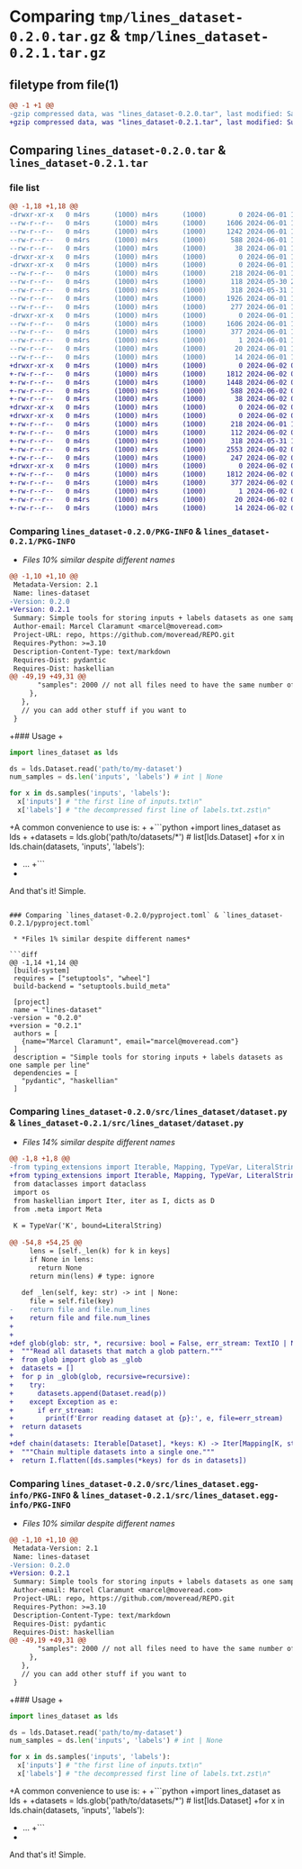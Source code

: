 # Comparing `tmp/lines_dataset-0.2.0.tar.gz` & `tmp/lines_dataset-0.2.1.tar.gz`

## filetype from file(1)

```diff
@@ -1 +1 @@
-gzip compressed data, was "lines_dataset-0.2.0.tar", last modified: Sat Jun  1 13:22:38 2024, max compression
+gzip compressed data, was "lines_dataset-0.2.1.tar", last modified: Sun Jun  2 07:32:03 2024, max compression
```

## Comparing `lines_dataset-0.2.0.tar` & `lines_dataset-0.2.1.tar`

### file list

```diff
@@ -1,18 +1,18 @@
-drwxr-xr-x   0 m4rs      (1000) m4rs      (1000)        0 2024-06-01 13:22:38.970638 lines_dataset-0.2.0/
--rw-r--r--   0 m4rs      (1000) m4rs      (1000)     1606 2024-06-01 13:22:38.970638 lines_dataset-0.2.0/PKG-INFO
--rw-r--r--   0 m4rs      (1000) m4rs      (1000)     1242 2024-06-01 13:08:31.000000 lines_dataset-0.2.0/README.md
--rw-r--r--   0 m4rs      (1000) m4rs      (1000)      588 2024-06-01 13:22:29.000000 lines_dataset-0.2.0/pyproject.toml
--rw-r--r--   0 m4rs      (1000) m4rs      (1000)       38 2024-06-01 13:22:38.970638 lines_dataset-0.2.0/setup.cfg
-drwxr-xr-x   0 m4rs      (1000) m4rs      (1000)        0 2024-06-01 13:22:38.960638 lines_dataset-0.2.0/src/
-drwxr-xr-x   0 m4rs      (1000) m4rs      (1000)        0 2024-06-01 13:22:38.960638 lines_dataset-0.2.0/src/lines_dataset/
--rw-r--r--   0 m4rs      (1000) m4rs      (1000)      218 2024-06-01 12:32:30.000000 lines_dataset-0.2.0/src/lines_dataset/__init__.py
--rw-r--r--   0 m4rs      (1000) m4rs      (1000)      118 2024-05-30 21:30:44.000000 lines_dataset-0.2.0/src/lines_dataset/__init__.pyi
--rw-r--r--   0 m4rs      (1000) m4rs      (1000)      318 2024-05-31 11:33:08.000000 lines_dataset-0.2.0/src/lines_dataset/compression.py
--rw-r--r--   0 m4rs      (1000) m4rs      (1000)     1926 2024-06-01 13:10:44.000000 lines_dataset-0.2.0/src/lines_dataset/dataset.py
--rw-r--r--   0 m4rs      (1000) m4rs      (1000)      277 2024-06-01 12:58:18.000000 lines_dataset-0.2.0/src/lines_dataset/meta.py
-drwxr-xr-x   0 m4rs      (1000) m4rs      (1000)        0 2024-06-01 13:22:38.970638 lines_dataset-0.2.0/src/lines_dataset.egg-info/
--rw-r--r--   0 m4rs      (1000) m4rs      (1000)     1606 2024-06-01 13:22:38.000000 lines_dataset-0.2.0/src/lines_dataset.egg-info/PKG-INFO
--rw-r--r--   0 m4rs      (1000) m4rs      (1000)      377 2024-06-01 13:22:38.000000 lines_dataset-0.2.0/src/lines_dataset.egg-info/SOURCES.txt
--rw-r--r--   0 m4rs      (1000) m4rs      (1000)        1 2024-06-01 13:22:38.000000 lines_dataset-0.2.0/src/lines_dataset.egg-info/dependency_links.txt
--rw-r--r--   0 m4rs      (1000) m4rs      (1000)       20 2024-06-01 13:22:38.000000 lines_dataset-0.2.0/src/lines_dataset.egg-info/requires.txt
--rw-r--r--   0 m4rs      (1000) m4rs      (1000)       14 2024-06-01 13:22:38.000000 lines_dataset-0.2.0/src/lines_dataset.egg-info/top_level.txt
+drwxr-xr-x   0 m4rs      (1000) m4rs      (1000)        0 2024-06-02 07:32:03.427369 lines_dataset-0.2.1/
+-rw-r--r--   0 m4rs      (1000) m4rs      (1000)     1812 2024-06-02 07:32:03.427369 lines_dataset-0.2.1/PKG-INFO
+-rw-r--r--   0 m4rs      (1000) m4rs      (1000)     1448 2024-06-02 05:57:24.000000 lines_dataset-0.2.1/README.md
+-rw-r--r--   0 m4rs      (1000) m4rs      (1000)      588 2024-06-02 07:31:56.000000 lines_dataset-0.2.1/pyproject.toml
+-rw-r--r--   0 m4rs      (1000) m4rs      (1000)       38 2024-06-02 07:32:03.427369 lines_dataset-0.2.1/setup.cfg
+drwxr-xr-x   0 m4rs      (1000) m4rs      (1000)        0 2024-06-02 07:32:03.407369 lines_dataset-0.2.1/src/
+drwxr-xr-x   0 m4rs      (1000) m4rs      (1000)        0 2024-06-02 07:32:03.427369 lines_dataset-0.2.1/src/lines_dataset/
+-rw-r--r--   0 m4rs      (1000) m4rs      (1000)      218 2024-06-01 12:32:30.000000 lines_dataset-0.2.1/src/lines_dataset/__init__.py
+-rw-r--r--   0 m4rs      (1000) m4rs      (1000)      112 2024-06-02 05:59:45.000000 lines_dataset-0.2.1/src/lines_dataset/__init__.pyi
+-rw-r--r--   0 m4rs      (1000) m4rs      (1000)      318 2024-05-31 11:33:08.000000 lines_dataset-0.2.1/src/lines_dataset/compression.py
+-rw-r--r--   0 m4rs      (1000) m4rs      (1000)     2553 2024-06-02 07:29:59.000000 lines_dataset-0.2.1/src/lines_dataset/dataset.py
+-rw-r--r--   0 m4rs      (1000) m4rs      (1000)      247 2024-06-02 07:31:53.000000 lines_dataset-0.2.1/src/lines_dataset/meta.py
+drwxr-xr-x   0 m4rs      (1000) m4rs      (1000)        0 2024-06-02 07:32:03.427369 lines_dataset-0.2.1/src/lines_dataset.egg-info/
+-rw-r--r--   0 m4rs      (1000) m4rs      (1000)     1812 2024-06-02 07:32:03.000000 lines_dataset-0.2.1/src/lines_dataset.egg-info/PKG-INFO
+-rw-r--r--   0 m4rs      (1000) m4rs      (1000)      377 2024-06-02 07:32:03.000000 lines_dataset-0.2.1/src/lines_dataset.egg-info/SOURCES.txt
+-rw-r--r--   0 m4rs      (1000) m4rs      (1000)        1 2024-06-02 07:32:03.000000 lines_dataset-0.2.1/src/lines_dataset.egg-info/dependency_links.txt
+-rw-r--r--   0 m4rs      (1000) m4rs      (1000)       20 2024-06-02 07:32:03.000000 lines_dataset-0.2.1/src/lines_dataset.egg-info/requires.txt
+-rw-r--r--   0 m4rs      (1000) m4rs      (1000)       14 2024-06-02 07:32:03.000000 lines_dataset-0.2.1/src/lines_dataset.egg-info/top_level.txt
```

### Comparing `lines_dataset-0.2.0/PKG-INFO` & `lines_dataset-0.2.1/PKG-INFO`

 * *Files 10% similar despite different names*

```diff
@@ -1,10 +1,10 @@
 Metadata-Version: 2.1
 Name: lines-dataset
-Version: 0.2.0
+Version: 0.2.1
 Summary: Simple tools for storing inputs + labels datasets as one sample per line
 Author-email: Marcel Claramunt <marcel@moveread.com>
 Project-URL: repo, https://github.com/moveread/REPO.git
 Requires-Python: >=3.10
 Description-Content-Type: text/markdown
 Requires-Dist: pydantic
 Requires-Dist: haskellian
@@ -49,19 +49,31 @@
       "samples": 2000 // not all files need to have the same number of lines, as long as samples match line by line. The shortest file will determine the length of the dataset.
     },
   },
   // you can add other stuff if you want to
 }
 ```
 
+### Usage
+
 ```python
 import lines_dataset as lds
 
 ds = lds.Dataset.read('path/to/my-dataset')
 num_samples = ds.len('inputs', 'labels') # int | None
 
 for x in ds.samples('inputs', 'labels'):
   x['inputs'] # "the first line of inputs.txt\n"
   x['labels'] # "the decompressed first line of labels.txt.zst\n"
 ```
 
+A common convenience to use is:
+
+```python
+import lines_dataset as lds
+
+datasets = lds.glob('path/to/datasets/*') # list[lds.Dataset]
+for x in lds.chain(datasets, 'inputs', 'labels'):
+  ...
+```
+
 And that's it! Simple.
```

### Comparing `lines_dataset-0.2.0/pyproject.toml` & `lines_dataset-0.2.1/pyproject.toml`

 * *Files 1% similar despite different names*

```diff
@@ -1,14 +1,14 @@
 [build-system]
 requires = ["setuptools", "wheel"]
 build-backend = "setuptools.build_meta"
 
 [project]
 name = "lines-dataset"
-version = "0.2.0"
+version = "0.2.1"
 authors = [
   {name="Marcel Claramunt", email="marcel@moveread.com"}
 ]
 description = "Simple tools for storing inputs + labels datasets as one sample per line"
 dependencies = [
   "pydantic", "haskellian"
 ]
```

### Comparing `lines_dataset-0.2.0/src/lines_dataset/dataset.py` & `lines_dataset-0.2.1/src/lines_dataset/dataset.py`

 * *Files 14% similar despite different names*

```diff
@@ -1,8 +1,8 @@
-from typing_extensions import Iterable, Mapping, TypeVar, LiteralString
+from typing_extensions import Iterable, Mapping, TypeVar, LiteralString, TextIO
 from dataclasses import dataclass
 import os
 from haskellian import Iter, iter as I, dicts as D
 from .meta import Meta
 
 K = TypeVar('K', bound=LiteralString)
 
@@ -54,8 +54,25 @@
     lens = [self._len(k) for k in keys]
     if None in lens:
       return None
     return min(lens) # type: ignore
 
   def _len(self, key: str) -> int | None:
     file = self.file(key)
-    return file and file.num_lines
+    return file and file.num_lines
+  
+
+def glob(glob: str, *, recursive: bool = False, err_stream: TextIO | None = None) -> list[Dataset]:
+  """Read all datasets that match a glob pattern."""
+  from glob import glob as _glob
+  datasets = []
+  for p in _glob(glob, recursive=recursive):
+    try:
+      datasets.append(Dataset.read(p))
+    except Exception as e:
+      if err_stream:
+        print(f'Error reading dataset at {p}:', e, file=err_stream)
+  return datasets
+
+def chain(datasets: Iterable[Dataset], *keys: K) -> Iter[Mapping[K, str]]:
+  """Chain multiple datasets into a single one."""
+  return I.flatten([ds.samples(*keys) for ds in datasets])
```

### Comparing `lines_dataset-0.2.0/src/lines_dataset.egg-info/PKG-INFO` & `lines_dataset-0.2.1/src/lines_dataset.egg-info/PKG-INFO`

 * *Files 10% similar despite different names*

```diff
@@ -1,10 +1,10 @@
 Metadata-Version: 2.1
 Name: lines-dataset
-Version: 0.2.0
+Version: 0.2.1
 Summary: Simple tools for storing inputs + labels datasets as one sample per line
 Author-email: Marcel Claramunt <marcel@moveread.com>
 Project-URL: repo, https://github.com/moveread/REPO.git
 Requires-Python: >=3.10
 Description-Content-Type: text/markdown
 Requires-Dist: pydantic
 Requires-Dist: haskellian
@@ -49,19 +49,31 @@
       "samples": 2000 // not all files need to have the same number of lines, as long as samples match line by line. The shortest file will determine the length of the dataset.
     },
   },
   // you can add other stuff if you want to
 }
 ```
 
+### Usage
+
 ```python
 import lines_dataset as lds
 
 ds = lds.Dataset.read('path/to/my-dataset')
 num_samples = ds.len('inputs', 'labels') # int | None
 
 for x in ds.samples('inputs', 'labels'):
   x['inputs'] # "the first line of inputs.txt\n"
   x['labels'] # "the decompressed first line of labels.txt.zst\n"
 ```
 
+A common convenience to use is:
+
+```python
+import lines_dataset as lds
+
+datasets = lds.glob('path/to/datasets/*') # list[lds.Dataset]
+for x in lds.chain(datasets, 'inputs', 'labels'):
+  ...
+```
+
 And that's it! Simple.
```


